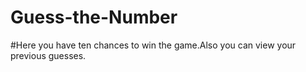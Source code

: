 # Guess-the-Number
#Here you have ten chances to win the game.Also you can view your previous guesses.
